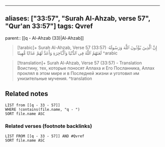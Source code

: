 
---
aliases: ["33:57", "Surah Al-Ahzab, verse 57", "Qur'an 33:57"]
tags: Qvref
---

parent:: [[q - Al-Ahzab (33)|Al-Ahzab]]

> [!arabic]+ Surah Al-Ahzab, Verse 57 (33:57)
> <span class="quran-arabic">إِنَّ ٱلَّذِينَ يُؤْذُونَ ٱللَّهَ وَرَسُولَهُۥ لَعَنَهُمُ ٱللَّهُ فِى ٱلدُّنْيَا وَٱلْـَٔاخِرَةِ وَأَعَدَّ لَهُمْ عَذَابًا مُّهِينًا</span>
^arabic

> [!translation]+ Surah Al-Ahzab, Verse 57 (33:57) - Translation
> Воистину, тех, которые поносят Аллаха и Его Посланника, Аллах проклял в этом мире и в Последней жизни и уготовил им унизительные мучения.
^translation



## Related notes
```dataview
LIST from [[q - 33 - 57]]
WHERE !contains(file.name, "q - ")
SORT file.name ASC
```

### Related verses (footnote backlinks)
```dataview
LIST FROM [[q - 33 - 57]] AND #Qvref
SORT file.name ASC
```

